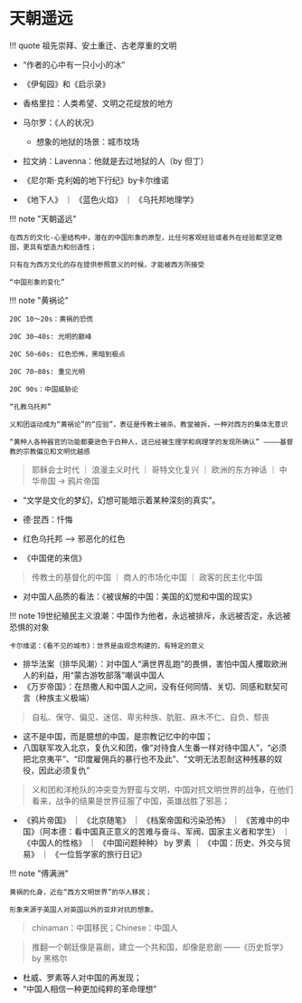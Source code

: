 # 天朝遥远

!!! quote 
    祖先崇拜、安土重迁、古老厚重的文明

- “作者的心中有一只小小的冰”
- 《伊甸园》和《启示录》
- 香格里拉：人类希望、文明之花绽放的地方


- 马尔罗：《人的状况》
    - 想象的地狱的场景：城市坟场

- 拉文纳：Lavenna：他就是去过地狱的人（by 但丁）
- 《尼尔斯·克利姆的地下行纪》by卡尔维诺
- 《地下人》 ｜ 《蓝色火焰》 ｜ 《乌托邦地理学》


!!! note "天朝遥远"

    在西方的文化-心里结构中，潜在的中国形象的原型，比任何客观经验或者外在经验都坚定稳固，更具有塑造力和创造性；

    只有在为西方文化的存在提供参照意义的时候，才能被西方所接受

    “中国形象的变化”


!!! note "黄祸论"

    20C 10～20s：黄祸的恐慌

    20C 30~40s: 光明的巅峰

    20C 50~60s: 红色恐怖，黑暗到极点

    20C 70~80s: 重见光明

    20C 90s：中国威胁论

    “孔教乌托邦”

    义和团运动成为“黄祸论”的“应验”，表征是传教士被杀、教堂被拆，一种对西方的集体无意识

    “黄种人各种器官的功能都要逊色于白种人，这已经被生理学和病理学的发现所确认” ————基督教的宗教偏见和文明优越感


> 耶稣会士时代 ｜ 浪漫主义时代 ｜ 哥特文化复兴  ｜ 欧洲的东方神话 ｜ 中华帝国 -> 鸦片帝国

- “文学是文化的梦幻，幻想可能暗示着某种深刻的真实”。

- 德·昆西：忏悔
- 红色乌托邦 --> 邪恶化的红色
- 《中国佬的来信》
> 传教士的基督化的中国 ｜ 商人的市场化中国 ｜ 政客的民主化中国
- 对中国人品质的看法：《被误解的中国：美国的幻觉和中国的现实》

!!! note
    19世纪殖民主义浪潮：中国作为他者，永远被排斥，永远被否定，永远被恐惧的对象

    卡尔维诺：《看不见的城市》：世界是由观念构建的，有特定的意义

- 排华法案（排华风潮）：对中国人“满世界乱跑”的畏惧，害怕中国人攫取欧洲人的利益，用“蒙古游牧部落”嘲讽中国人
- 《万岁帝国》：在昂撒人和中国人之间，没有任何同情、关切、同感和默契可言（种族主义极端）

> 自私、保守、偏见、迷信、卑劣种族、肮脏、麻木不仁、自负、颓丧

- 这不是中国，而是臆想的中国，是宗教记忆中的中国；
- 八国联军攻入北京，复仇义和团，像“对待食人生番一样对待中国人”，“必须把北京夷平”、“印度雇佣兵的暴行也不及此”、“文明无法忍耐这种残暴的奴役，因此必须复仇”

> 义和团和洋枪队的冲突变为野蛮与文明，中国对抗文明世界的战争，在他们看来，战争的结果是世界征服了中国，英雄战胜了邪恶；

- 《鸦片帝国》 ｜ 《北京随笔》 ｜ 《档案帝国和污染恐怖》 ｜ 《苦难中的中国》（阿本德：看中国真正意义的苦难与奋斗、军阀、国家主义者和学生） ｜ 《中国人的性格》 ｜ 《中国问题种种》 by 罗素 ｜ 《中国：历史、外交与贸易》 ｜ 《一位哲学家的旅行日记》

!!! note "傅满洲"

    黄祸的化身，近在“西方文明世界”的华人移民；

    形象来源于英国人对英国以外的亚非对抗的想象。

> chinaman：中国移民；Chinese：中国人

> 推翻一个朝廷像是喜剧，建立一个共和国，却像是悲剧 ——《历史哲学》 by 黑格尔 


- 杜威、罗素等人对中国的再发现；
- “中国人相信一种更加纯粹的革命理想”